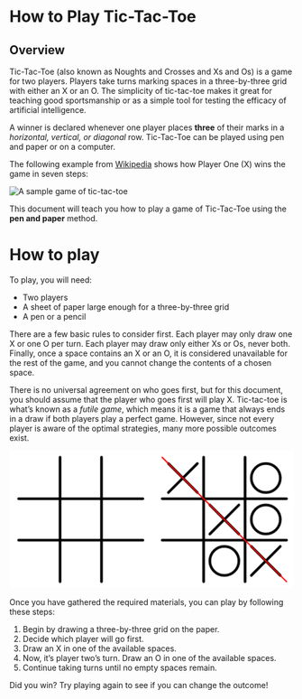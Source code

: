 # How to Play Tic-Tac-Toe

## Overview

Tic-Tac-Toe (also known as Noughts and Crosses and Xs and Os) is a game for two players. Players take turns marking spaces in a three-by-three grid with either an X or an O. The simplicity of tic-tac-toe makes it great for teaching good sportsmanship or as a simple tool for testing the efficacy of artificial intelligence.

A winner is declared whenever one player places **three** of their marks in a *horizontal, vertical, or diagonal* row. Tic-Tac-Toe can be played using pen and paper or on a computer.

The following example from [Wikipedia](https://en.wikipedia.org/wiki/Tic-tac-toe) shows how Player One (X) wins the game in seven steps:

![A sample game of tic-tac-toe](https://en.wikipedia.org/wiki/Tic-tac-toe#/media/File:Tic-tac-toe-game-1.svg)

This document will teach you how to play a game of Tic-Tac-Toe using the **pen and paper** method.

# How to play

To play, you will need:

+ Two players
+ A sheet of paper large enough for a three-by-three grid
+ A pen or a pencil

There are a few basic rules to consider first. Each player may only draw one X or one O per turn. Each player may draw only either Xs or Os, never both. Finally, once a space contains an X or an O, it is considered unavailable for the rest of the game, and you cannot change the contents of a chosen space.

There is no universal agreement on who goes first, but for this document, you should assume that the player who goes first will play X. Tic-tac-toe is what’s known as a *futile game*, which means it is a game that always ends in a draw if both players play a perfect game. However, since not every player is aware of the optimal strategies, many more possible outcomes exist.

![A sample tic-tac-toe grid and a completed game](../images/tic-tac-toe.png)

Once you have gathered the required materials, you can play by following these steps:

1. Begin by drawing a three-by-three grid on the paper.
2. Decide which player will go first.
3. Draw an X in one of the available spaces.
4. Now, it’s player two’s turn. Draw an O in one of the available spaces.
5. Continue taking turns until no empty spaces remain.

Did you win? Try playing again to see if you can change the outcome!